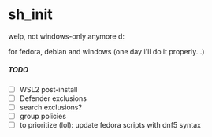 # sh_init
welp, not windows-only anymore d:

for fedora, debian and windows
(one day i'll do it properly...)

##### TODO
- [ ] WSL2 post-install
- [ ] Defender exclusions
- [ ] search exclusions?
- [ ] group policies
- [ ] to prioritize (lol): update fedora scripts with dnf5 syntax
